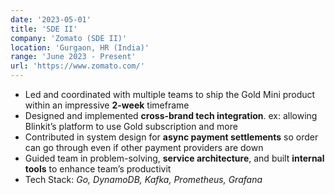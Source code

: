 ```yaml
---
date: '2023-05-01'
title: 'SDE II'
company: 'Zomato (SDE II)'
location: 'Gurgaon, HR (India)'
range: 'June 2023 - Present'
url: 'https://www.zomato.com/'
---
```


- Led and coordinated with multiple teams to ship the Gold Mini product within an impressive **2-week** timeframe
- Designed and implemented **cross-brand tech integration**. ex: allowing Blinkit’s platform to use Gold subscription and more
- Contributed in system design for **async payment settlements** so order can go through even if other payment providers are down
- Guided team in problem-solving, **service architecture**, and built **internal tools** to enhance team’s productivit
- Tech Stack: _Go, DynamoDB, Kafka, Prometheus, Grafana_
